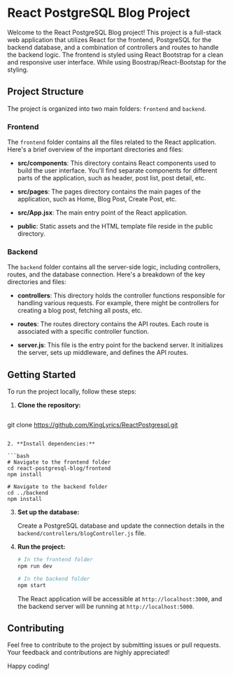 # React PostgreSQL Blog Project

Welcome to the React PostgreSQL Blog project! This project is a full-stack web application that utilizes React for the frontend, PostgreSQL for the backend database, and a combination of controllers and routes to handle the backend logic. The frontend is styled using React Bootstrap for a clean and responsive user interface. While using Boostrap/React-Bootstap for the styling.

## Project Structure

The project is organized into two main folders: `frontend` and `backend`.

### Frontend

The `frontend` folder contains all the files related to the React application. Here's a brief overview of the important directories and files:

- **src/components**: This directory contains React components used to build the user interface. You'll find separate components for different parts of the application, such as header, post list, post detail, etc.

- **src/pages**: The pages directory contains the main pages of the application, such as Home, Blog Post, Create Post, etc.

- **src/App.jsx**: The main entry point of the React application.

- **public**: Static assets and the HTML template file reside in the public directory.

### Backend

The `backend` folder contains all the server-side logic, including controllers, routes, and the database connection. Here's a breakdown of the key directories and files:

- **controllers**: This directory holds the controller functions responsible for handling various requests. For example, there might be controllers for creating a blog post, fetching all posts, etc.

- **routes**: The routes directory contains the API routes. Each route is associated with a specific controller function.


- **server.js**: This file is the entry point for the backend server. It initializes the server, sets up middleware, and defines the API routes.

## Getting Started

To run the project locally, follow these steps:

1. **Clone the repository:**

   ```bash
  git clone https://github.com/KingLyrics/ReactPostgresql.git
   ```

2. **Install dependencies:**

   ```bash
   # Navigate to the frontend folder
   cd react-postgresql-blog/frontend
   npm install

   # Navigate to the backend folder
   cd ../backend
   npm install
   ```

3. **Set up the database:**

   Create a PostgreSQL database and update the connection details in the `backend/controllers/blogController.js` file.

4. **Run the project:**

   ```bash
   # In the frontend folder
   npm run dev

   # In the backend folder
   npm start
   ```

   The React application will be accessible at `http://localhost:3000`, and the backend server will be running at `http://localhost:5000`.

## Contributing

Feel free to contribute to the project by submitting issues or pull requests. Your feedback and contributions are highly appreciated!

Happy coding!
